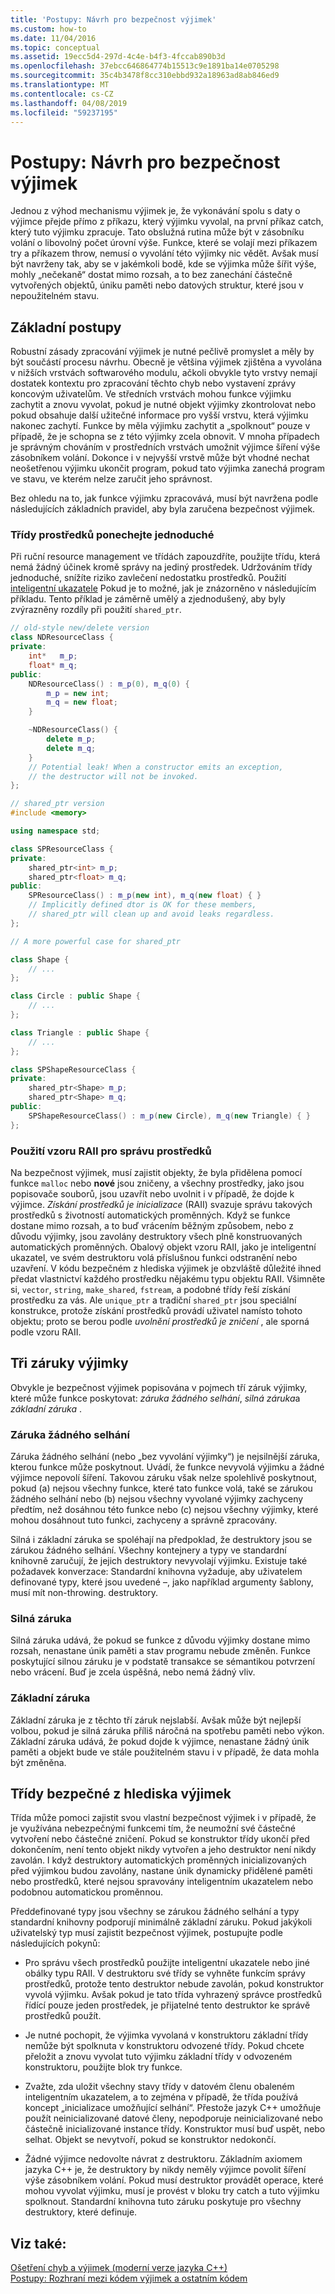 ```yaml
---
title: 'Postupy: Návrh pro bezpečnost výjimek'
ms.custom: how-to
ms.date: 11/04/2016
ms.topic: conceptual
ms.assetid: 19ecc5d4-297d-4c4e-b4f3-4fccab890b3d
ms.openlocfilehash: 37ebcc646864774b15513c9e1891ba14e0705298
ms.sourcegitcommit: 35c4b3478f8cc310ebbd932a18963ad8ab846ed9
ms.translationtype: MT
ms.contentlocale: cs-CZ
ms.lasthandoff: 04/08/2019
ms.locfileid: "59237195"
---
```

# <a name="how-to-design-for-exception-safety"></a>Postupy: Návrh pro bezpečnost výjimek

Jednou z výhod mechanismu výjimek je, že vykonávání spolu s daty o výjimce přejde přímo z příkazu, který výjimku vyvolal, na první příkaz catch, který tuto výjimku zpracuje. Tato obslužná rutina může být v zásobníku volání o libovolný počet úrovní výše. Funkce, které se volají mezi příkazem try a příkazem throw, nemusí o vyvolání této výjimky nic vědět.  Avšak musí být navrženy tak, aby se v jakémkoli bodě, kde se výjimka může šířit výše, mohly „nečekaně“ dostat mimo rozsah, a to bez zanechání částečně vytvořených objektů, úniku paměti nebo datových struktur, které jsou v nepoužitelném stavu.

## <a name="basic-techniques"></a>Základní postupy

Robustní zásady zpracování výjimek je nutné pečlivě promyslet a měly by být součástí procesu návrhu. Obecně je většina výjimek zjištěna a vyvolána v nižších vrstvách softwarového modulu, ačkoli obvykle tyto vrstvy nemají dostatek kontextu pro zpracování těchto chyb nebo vystavení zprávy koncovým uživatelům. Ve středních vrstvách mohou funkce výjimku zachytit a znovu vyvolat, pokud je nutné objekt výjimky zkontrolovat nebo pokud obsahuje další užitečné informace pro vyšší vrstvu, která výjimku nakonec zachytí. Funkce by měla výjimku zachytit a „spolknout“ pouze v případě, že je schopna se z této výjimky zcela obnovit. V mnoha případech je správným chováním v prostředních vrstvách umožnit výjimce šíření výše zásobníkem volání. Dokonce i v nejvyšší vrstvě může být vhodné nechat neošetřenou výjimku ukončit program, pokud tato výjimka zanechá program ve stavu, ve kterém nelze zaručit jeho správnost.

Bez ohledu na to, jak funkce výjimku zpracovává, musí být navržena podle následujících základních pravidel, aby byla zaručena bezpečnost výjimek.

### <a name="keep-resource-classes-simple"></a>Třídy prostředků ponechejte jednoduché

Při ruční resource management ve třídách zapouzdříte, použijte třídu, která nemá žádný účinek kromě správy na jediný prostředek. Udržováním třídy jednoduché, snížíte riziko zavlečení nedostatku prostředků. Použití [inteligentní ukazatele](../cpp/smart-pointers-modern-cpp.md) Pokud je to možné, jak je znázorněno v následujícím příkladu. Tento příklad je záměrně umělý a zjednodušený, aby byly zvýrazněny rozdíly při použití `shared_ptr`.

```cpp
// old-style new/delete version
class NDResourceClass {
private:
    int*   m_p;
    float* m_q;
public:
    NDResourceClass() : m_p(0), m_q(0) {
        m_p = new int;
        m_q = new float;
    }

    ~NDResourceClass() {
        delete m_p;
        delete m_q;
    }
    // Potential leak! When a constructor emits an exception,
    // the destructor will not be invoked.
};

// shared_ptr version
#include <memory>

using namespace std;

class SPResourceClass {
private:
    shared_ptr<int> m_p;
    shared_ptr<float> m_q;
public:
    SPResourceClass() : m_p(new int), m_q(new float) { }
    // Implicitly defined dtor is OK for these members,
    // shared_ptr will clean up and avoid leaks regardless.
};

// A more powerful case for shared_ptr

class Shape {
    // ...
};

class Circle : public Shape {
    // ...
};

class Triangle : public Shape {
    // ...
};

class SPShapeResourceClass {
private:
    shared_ptr<Shape> m_p;
    shared_ptr<Shape> m_q;
public:
    SPShapeResourceClass() : m_p(new Circle), m_q(new Triangle) { }
};
```

### <a name="use-the-raii-idiom-to-manage-resources"></a>Použití vzoru RAII pro správu prostředků

Na bezpečnost výjimek, musí zajistit objekty, že byla přidělena pomocí funkce `malloc` nebo **nové** jsou zničeny, a všechny prostředky, jako jsou popisovače souborů, jsou uzavřít nebo uvolnit i v případě, že dojde k výjimce. *Získání prostředků je inicializace* (RAII) svazuje správu takových prostředků s životností automatických proměnných. Když se funkce dostane mimo rozsah, a to buď vrácením běžným způsobem, nebo z důvodu výjimky, jsou zavolány destruktory všech plně konstruovaných automatických proměnných. Obalový objekt vzoru RAII, jako je inteligentní ukazatel, ve svém destruktoru volá příslušnou funkci odstranění nebo uzavření. V kódu bezpečném z hlediska výjimek je obzvláště důležité ihned předat vlastnictví každého prostředku nějakému typu objektu RAII. Všimněte si, `vector`, `string`, `make_shared`, `fstream`, a podobné třídy řeší získání prostředku za vás.  Ale `unique_ptr` a tradiční `shared_ptr` jsou speciální konstrukce, protože získání prostředků provádí uživatel namísto tohoto objektu; proto se berou podle *uvolnění prostředků je zničení* , ale sporná podle vzoru RAII.

## <a name="the-three-exception-guarantees"></a>Tři záruky výjimky

Obvykle je bezpečnost výjimek popisována v pojmech tří záruk výjimky, které může funkce poskytovat: *záruka žádného selhání*, *silná záruka*a *základní záruka* .

### <a name="no-fail-guarantee"></a>Záruka žádného selhání

Záruka žádného selhání (nebo „bez vyvolání výjimky“) je nejsilnější záruka, kterou funkce může poskytnout. Uvádí, že funkce nevyvolá výjimku a žádné výjimce nepovolí šíření. Takovou záruku však nelze spolehlivě poskytnout, pokud (a) nejsou všechny funkce, které tato funkce volá, také se zárukou žádného selhání nebo (b) nejsou všechny vyvolané výjimky zachyceny předtím, než dosáhnou této funkce nebo (c) nejsou všechny výjimky, které mohou dosáhnout tuto funkci, zachyceny a správně zpracovány.

Silná i základní záruka se spoléhají na předpoklad, že destruktory jsou se zárukou žádného selhání. Všechny kontejnery a typy ve standardní knihovně zaručují, že jejich destruktory nevyvolají výjimku. Existuje také požadavek konverzace: Standardní knihovna vyžaduje, aby uživatelem definované typy, které jsou uvedené –, jako například argumenty šablony, musí mít non-throwing. destruktory.

### <a name="strong-guarantee"></a>Silná záruka

Silná záruka udává, že pokud se funkce z důvodu výjimky dostane mimo rozsah, nenastane únik paměti a stav programu nebude změněn. Funkce poskytující silnou záruku je v podstatě transakce se sémantikou potvrzení nebo vrácení. Buď je zcela úspěšná, nebo nemá žádný vliv.

### <a name="basic-guarantee"></a>Základní záruka

Základní záruka je z těchto tří záruk nejslabší. Avšak může být nejlepší volbou, pokud je silná záruka příliš náročná na spotřebu paměti nebo výkon. Základní záruka udává, že pokud dojde k výjimce, nenastane žádný únik paměti a objekt bude ve stále použitelném stavu i v případě, že data mohla být změněna.

## <a name="exception-safe-classes"></a>Třídy bezpečné z hlediska výjimek

Třída může pomoci zajistit svou vlastní bezpečnost výjimek i v případě, že je využívána nebezpečnými funkcemi tím, že neumožní své částečné vytvoření nebo částečné zničení. Pokud se konstruktor třídy ukončí před dokončením, není tento objekt nikdy vytvořen a jeho destruktor není nikdy zavolán. I když destruktory automatických proměnných inicializovaných před výjimkou budou zavolány, nastane únik dynamicky přidělené paměti nebo prostředků, které nejsou spravovány inteligentním ukazatelem nebo podobnou automatickou proměnnou.

Předdefinované typy jsou všechny se zárukou žádného selhání a typy standardní knihovny podporují minimálně základní záruku. Pokud jakýkoli uživatelský typ musí zajistit bezpečnost výjimek, postupujte podle následujících pokynů:

- Pro správu všech prostředků použijte inteligentní ukazatele nebo jiné obálky typu RAII. V destruktoru své třídy se vyhněte funkcím správy prostředků, protože tento destruktor nebude zavolán, pokud konstruktor vyvolá výjimku. Avšak pokud je tato třída vyhrazený správce prostředků řídící pouze jeden prostředek, je přijatelné tento destruktor ke správě prostředků použít.

- Je nutné pochopit, že výjimka vyvolaná v konstruktoru základní třídy nemůže být spolknuta v konstruktoru odvozené třídy. Pokud chcete přeložit a znovu vyvolat tuto výjimku základní třídy v odvozeném konstruktoru, použijte blok try funkce.

- Zvažte, zda uložit všechny stavy třídy v datovém členu obaleném inteligentním ukazatelem, a to zejména v případě, že třída používá koncept „inicializace umožňující selhání“. Přestože jazyk C++ umožňuje použít neinicializované datové členy, nepodporuje neinicializované nebo částečně inicializované instance třídy. Konstruktor musí buď uspět, nebo selhat. Objekt se nevytvoří, pokud se konstruktor nedokončí.

- Žádné výjimce nedovolte návrat z destruktoru. Základním axiomem jazyka C++ je, že destruktory by nikdy neměly výjimce povolit šíření výše zásobníkem volání. Pokud musí destruktor provádět operace, které mohou vyvolat výjimku, musí je provést v bloku try catch a tuto výjimku spolknout. Standardní knihovna tuto záruku poskytuje pro všechny destruktory, které definuje.

## <a name="see-also"></a>Viz také:

[Ošetření chyb a výjimek (moderní verze jazyka C++)](../cpp/errors-and-exception-handling-modern-cpp.md)<br/>
[Postupy: Rozhraní mezi kódem výjimek a ostatním kódem](../cpp/how-to-interface-between-exceptional-and-non-exceptional-code.md)
